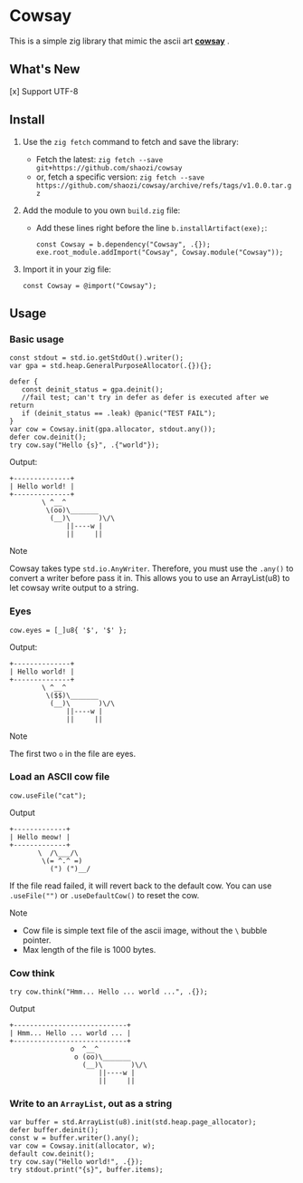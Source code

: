 # Cowsay

This is a simple zig library that mimic the ascii art [**cowsay**](https://en.wikipedia.org/wiki/Cowsay) .

## What's New

[x] Support UTF-8

## Install

1. Use the `zig fetch` command to fetch and save the library:
   - Fetch the latest: `zig fetch --save git+https://github.com/shaozi/cowsay`
   - or, fetch a specific version: `zig fetch --save https://github.com/shaozi/cowsay/archive/refs/tags/v1.0.0.tar.gz`
1. Add the module to you own `build.zig` file:

   - Add these lines right before the line `b.installArtifact(exe);`:

     ```zig
     const Cowsay = b.dependency("Cowsay", .{});
     exe.root_module.addImport("Cowsay", Cowsay.module("Cowsay"));
     ```

1. Import it in your zig file:

   ```zig
   const Cowsay = @import("Cowsay");
   ```

## Usage

### Basic usage

```zig
const stdout = std.io.getStdOut().writer();
var gpa = std.heap.GeneralPurposeAllocator(.{}){};

defer {
   const deinit_status = gpa.deinit();
   //fail test; can't try in defer as defer is executed after we return
   if (deinit_status == .leak) @panic("TEST FAIL");
}
var cow = Cowsay.init(gpa.allocator, stdout.any());
defer cow.deinit();
try cow.say("Hello {s}", .{"world"});
```

Output:

```text
+--------------+
| Hello world! |
+--------------+
        \ ^__^
         \(oo)\_______
          (__)\       )\/\
              ||----w |
              ||     ||
```

> [!NOTE]
>
> Cowsay takes type `std.io.AnyWriter`. Therefore, you must use the `.any()` to
> convert a writer before pass it in. This allows you to use an ArrayList(u8) to
> let cowsay write output to a string.

### Eyes

```zig
cow.eyes = [_]u8{ '$', '$' };
```

Output:

```text
+--------------+
| Hello world! |
+--------------+
        \ ^__^
         \($$)\_______
          (__)\       )\/\
              ||----w |
              ||     ||
```

> [!NOTE]
>
> The first two `o` in the file are eyes.

### Load an ASCII cow file

```zig
cow.useFile("cat");
```

Output

```text
+-------------+
| Hello meow! |
+-------------+
       \  /\___/\
        \(= ^.^ =)
          (") (")__/
```

If the file read failed, it will revert back to the default cow.
You can use `.useFile("")` or `.useDefaultCow()` to reset the cow.

> [!NOTE]
>
> - Cow file is simple text file of the ascii image, without the `\` bubble pointer.
> - Max length of the file is 1000 bytes.

### Cow think

```zig
try cow.think("Hmm... Hello ... world ...", .{});
```

Output

```text
+----------------------------+
| Hmm... Hello ... world ... |
+----------------------------+
               o  ^__^
                o (oo)\_______
                  (__)\       )\/\
                      ||----w |
                      ||     ||
```

### Write to an `ArrayList`, out as a string

```zig
var buffer = std.ArrayList(u8).init(std.heap.page_allocator);
defer buffer.deinit();
const w = buffer.writer().any();
var cow = Cowsay.init(allocator, w);
default cow.deinit();
try cow.say("Hello world!", .{});
try stdout.print("{s}", buffer.items);
```

